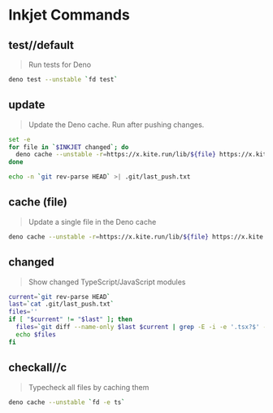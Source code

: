 # Inkjet Commands

## test//default

> Run tests for Deno

```sh
deno test --unstable `fd test`
```

## update

> Update the Deno cache. Run after pushing changes.

```bash
set -e
for file in `$INKJET changed`; do
  deno cache --unstable -r=https://x.kite.run/lib/${file} https://x.kite.run/lib/${file}
done

echo -n `git rev-parse HEAD` >| .git/last_push.txt
```

## cache (file)

> Update a single file in the Deno cache

```sh
deno cache --unstable -r=https://x.kite.run/lib/${file} https://x.kite.run/lib/${file}
```

## changed

> Show changed TypeScript/JavaScript modules

```sh
current=`git rev-parse HEAD`
last=`cat .git/last_push.txt`
files=''
if [ "$current" != "$last" ]; then
  files=`git diff --name-only $last $current | grep -E -i -e '.tsx?$' -e '.jsx?$' | grep -E -v '^npm/'`
  echo $files
fi
```

## checkall//c

> Typecheck all files by caching them

```sh
deno cache --unstable `fd -e ts`
```
